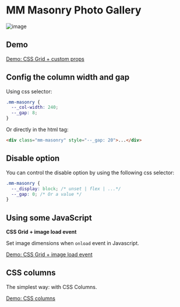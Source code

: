 # MM Masonry Photo Gallery

![image](https://user-images.githubusercontent.com/3266486/170789547-9fcfa677-01b0-4347-9d6a-941cc34efd21.png)

## Demo

[Demo: CSS Grid + custom props](https://masonry.manumorante.com/web/01-css-grid-custom-props.html)

## Config the **column width** and **gap**

Using css selector:

```css
.mm-masonry {
  --_col-width: 240;
  --_gap: 8;
}
```

Or directly in the html tag:

```html
<div class="mm-masonry" style="--_gap: 20">...</div>
```

## Disable option

You can control the disable option by using the following css selector:

```css
.mm-masonry {
  --_display: block; /* unset | flex | ...*/
  --_gap: 0; /* Or a value */
}
```

## Using some JavaScript

**CSS Grid + image load event**

Set image dimensions when `onload` event in Javascript.

[Demo: CSS Grid + image load event](https://masonry.manumorante.com/web/02-css-grid-js-load.html)

## CSS columns

The simplest way: with CSS Columns.

[Demo: CSS columns](https://masonry.manumorante.com/web/03-css-colums.html)
